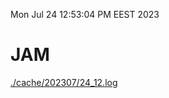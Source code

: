 Mon Jul 24 12:53:04 PM EEST 2023
# JAM
<a href='./cache/202307/24_12.log'>./cache/202307/24_12.log</a>
